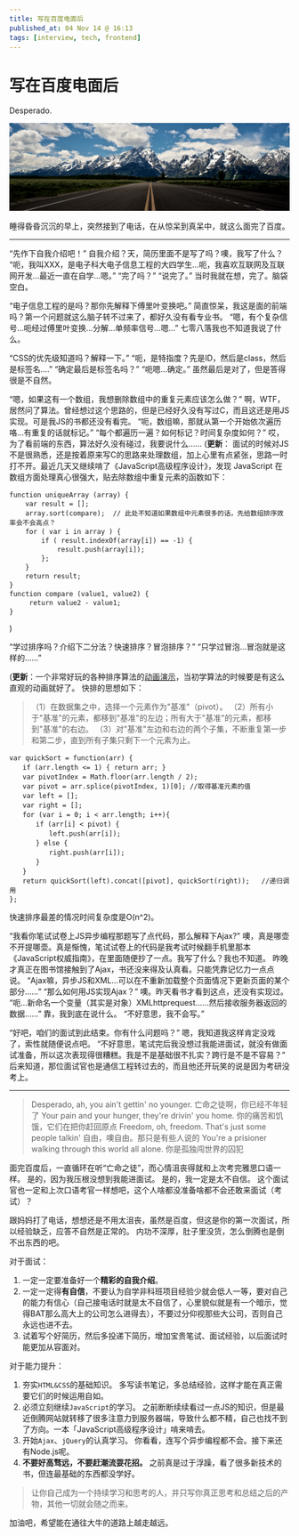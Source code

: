 ```yaml
---
title: 写在百度电面后
published_at: 04 Nov 14 @ 16:13
tags: [interview, tech, frontend]
---
```


# 写在百度电面后

Desperado.

![road to the sky](./road_to_sky.jpg)


睡得昏昏沉沉的早上，突然接到了电话，在从惊呆到真呆中，就这么面完了百度。

---
“先作下自我介绍吧！”
自我介绍？天，简历里面不是写了吗？噢，我写了什么？
“呃，我叫XXX，是电子科大电子信息工程的大四学生...呃，我喜欢互联网及互联网开发…最近一直在自学…嗯。”
“完了吗？”
“说完了。” 当时我就在想，完了。脑袋空白。

<!--truncate-->

“电子信息工程的是吗？那你先解释下傅里叶变换吧。”
简直惊呆，我这是面的前端吗？第一个问题就这么脑子转不过来了，都好久没有看专业书。
“嗯，有个复杂信号…呃经过傅里叶变换...分解...单频率信号...嗯...”
七零八落我也不知道我说了什么。

“CSS的优先级知道吗？解释一下。”
“呃，是特指度？先是ID，然后是class，然后是标签名....”
“确定最后是标签名吗？”
“呃嗯...确定。”
虽然最后是对了，但是答得很是不自然。

“嗯，如果这有一个数组，我想删除数组中的重复元素应该怎么做？”
啊，WTF，居然问了算法。曾经想过这个思路的，但是已经好久没有写过C，而且这还是用JS实现。可是我JS的书都还没有看完。
“呃，数组嘛，那就从第一个开始依次遍历咯…有重复的话就标记。”
“每个都遍历一遍？如何标记？时间复杂度如何？”
哎，为了看前端的东西，算法好久没有碰过，我要说什么……
(**更新**：
面试的时候对JS不是很熟悉，还是按着原来写C的思路来处理数组，加上心里有点紧张，思路一时打不开。最近几天又继续啃了《JavaScript高级程序设计》，发现 JavaScript 在数组方面处理真心很强大，贴去除数组中重复元素的函数如下：
```language-javascript
function uniqueArray (array) {
	var result = [];
	array.sort(compare);  // 此处不知道如果数组中元素很多的话，先给数组排序效率会不会高点？
	for ( var i in array ) {
		if ( result.indexOf(array[i]) == -1) {
			result.push(array[i]);
		};
	}
	return result;
}
function compare (value1, value2) {
	 return value2 - value1;
}
```
)

“学过排序吗？介绍下二分法？快速排序？冒泡排序？”
“只学过冒泡…冒泡就是这样的……”

(**更新**：一个非常好玩的各种排序算法的[动画演示](http://jsdo.it/norahiko/oxIy/fullscreen)，当初学算法的时候要是有这么直观的动画就好了。
快排的思想如下：
>（1）在数据集之中，选择一个元素作为"基准"（pivot）。
（2）所有小于"基准"的元素，都移到"基准"的左边；所有大于"基准"的元素，都移到"基准"的右边。
（3）对"基准"左边和右边的两个子集，不断重复第一步和第二步，直到所有子集只剩下一个元素为止。
```language-javascript
var quickSort = function(arr) {
　　if (arr.length <= 1) { return arr; }
　　var pivotIndex = Math.floor(arr.length / 2);
　　var pivot = arr.splice(pivotIndex, 1)[0]; //取得基准元素的值
　　var left = [];
　　var right = [];
　　for (var i = 0; i < arr.length; i++){
　　　　if (arr[i] < pivot) {
　　　　　　left.push(arr[i]);
　　　　} else {
　　　　　　right.push(arr[i]);
　　　　}
　　}
　　return quickSort(left).concat([pivot], quickSort(right));   //递归调用
};

```
快速排序最差的情况时间复杂度是O(n^2)。


“我看你笔试试卷上JS异步编程那题写了点代码，那么解释下Ajax?"
噢，真是哪壶不开提哪壶。真是惭愧，笔试试卷上的代码是我考试时候翻手机里那本《JavaScript权威指南》，在里面随便抄了一点。我写了什么？我也不知道。
昨晚才真正在图书馆接触到了Ajax，书还没来得及认真看。只能凭靠记忆力一点点说。
“Ajax嘛，异步JS和XML…可以在不重新加载整个页面情况下更新页面的某个部分……”
“那么如何用JS实现Ajax？”
噢。昨天看书才看到这点，还没有实现过。
“呃…新命名一个变量（其实是对象）XMLhttprequest……然后接收服务器返回的数据……”
靠，我到底在说什么。
“不好意思，我不会写。”

“好吧，咱们的面试到此结束。你有什么问题吗？”
嗯，我知道我这样肯定没戏了，索性就随便说点吧。
“不好意思，笔试完后我没想过我能进面试，就没有做面试准备，所以这次表现得很糟糕。我是不是基础很不扎实？跨行是不是不容易？”
后来知道，那位面试官也是通信工程转过去的，而且他还开玩笑的说是因为考研没考上。

---
>Desperado, ah, you ain't gettin' no younger.
亡命之徒啊，你已经不年轻了
Your pain and your hunger, they're drivin' you home.
你的痛苦和饥饿，它们在把你赶回原点
Freedom, oh, freedom. That's just some people talkin'
自由，噢自由。那只是有些人说的
You're a prisioner walking through this world all alone.
你是孤独闯世界的囚犯

面完百度后，一直循环在听“亡命之徒”，而心情沮丧得就和上次考完雅思口语一样。
是的，因为我压根没想到我能进面试。
是的，我一定是太不自信。
这个面试官也一定和上次口语考官一样想吧，这个人啥都没准备啥都不会还敢来面试（考试）？

跟妈妈打了电话，想想还是不用太沮丧，虽然是百度，但这是你的第一次面试，所以经验缺乏，应答不自然是正常的。
内功不深厚，肚子里没货，怎么倒腾也是倒不出东西的吧。

对于面试：
1. 一定一定要准备好一个**精彩的自我介绍**。
2. 一定一定得**有自信**，不要认为自学非科班项目经验少就会低人一等，要对自己的能力有信心（自己接电话时就是太不自信了，心里貌似就是有一个暗示，觉得BAT那么高大上的公司怎么进得去），不要过分仰视那些大公司，否则自己永远也进不去。
3. 试着写个好简历，然后多投递下简历，增加宝贵笔试、面试经验，以后面试时能更加从容面对。

对于能力提升：
1. 夯实`HTML&CSS`的基础知识。
多写读书笔记，多总结经验，这样才能在真正需要它们的时候运用自如。
2. 必须立刻继续`JavaScript`的学习。
之前断断续续看过一点JS的知识，但是最近倒腾网站就转移了很多注意力到服务器端，导致什么都不精，自己也找不到了方向。一本「JavaScript高级程序设计」啃来啃去。
3. 开始`Ajax`、`jQuery`的认真学习。
你看看，连写个异步编程都不会。接下来还有Node.js呢。
4. **不要好高骛远，不要赶潮流耍花招。**
之前真是过于浮躁，看了很多新技术的书，但连最基础的东西都没学好。

<blockquote>
	让你自己成为一个持续学习和思考的人，并只写你真正思考和总结之后的产物，其他一切就会随之而来。
</blockquote>
加油吧，希望能在通往大牛的道路上越走越远。


